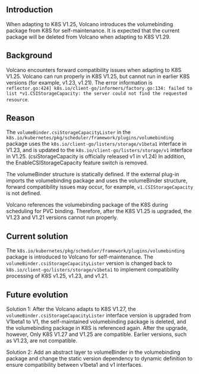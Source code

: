 ## Introduction
When adapting to K8S V1.25, Volcano introduces the volumebinding package from K8S for self-maintenance. It is expected that the current package will be deleted from Volcano when adapting to K8S V1.29.

## Background
Volcano encounters forward compatibility issues when adapting to K8S V1.25. Volcano can run properly in K8S V1.25, but cannot run in earlier K8S versions (for example, v1.23, v1.21). The error information is `reflector.go:424] k8s.io/client-go/informers/factory.go:134: failed to list *v1.CSIStorageCapacity: the server could not find the requested resource`.

## Reason
The `volumeBinder.csiStorageCapacityLister` in the `k8s.io/kubernetes/pkg/scheduler/framework/plugins/volumebinding` package uses the `k8s.io/client-go/listers/storage/v1beta1` interface in V1.23, and is updated to the `k8s.io/client-go/listers/storage/v1` interface in V1.25. (csiStorageCapacity is officially released v1 in v1.24) In addition, the EnableCSIStorageCapacity feature switch is removed.

The volumeBinder structure is statically defined. If the external plug-in imports the volumebinding package and uses the volumeBinder structure, forward compatibility issues may occur, for example, `v1.CSIStorageCapacity` is not defined.

Volcano references the volumebinding package of the K8S during scheduling for PVC binding. Therefore, after the K8S V1.25 is upgraded, the V1.23 and V1.21 versions cannot run properly.

## Current solution
The `k8s.io/kubernetes/pkg/scheduler/framework/plugins/volumebinding` package is introduced to Volcano for self-maintenance. The `volumeBinder.csiStorageCapacityLister` version is changed back to `k8s.io/client-go/listers/storage/v1beta1` to implement compatibility processing of K8S v1.25, v1.23, and v1.21.

## Future evolution
Solution 1: After the Volcano adapts to K8S V1.27, the `volumeBinder.csiStorageCapacityLister` interface version is upgraded from V1beta1 to V1, the self-maintained volumebinding package is deleted, and the volumebinding package in K8S is referenced again. After the upgrade, however, Only K8S V1.27 and V1.25 are compatible. Earlier versions, such as V1.23, are not compatible.

Solution 2: Add an abstract layer to volumeBinder in the volumebinding package and change the static version dependency to dynamic definition to ensure compatibility between v1beta1 and v1 interfaces.
